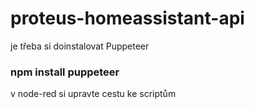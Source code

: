# proteus-homeassistant-api

je třeba si doinstalovat Puppeteer

### npm install puppeteer

v node-red si upravte cestu ke scriptům
